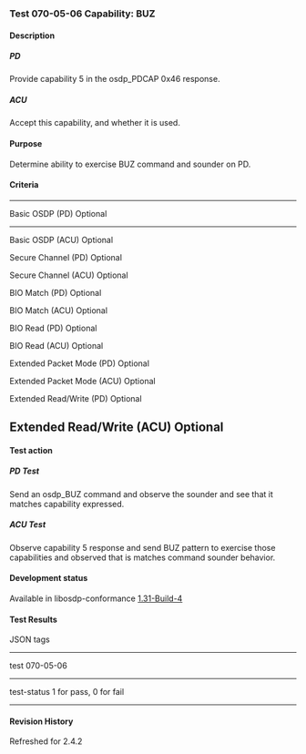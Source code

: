 ### Test 070-05-06 Capability: BUZ

#### Description

##### PD

Provide capability 5 in the osdp_PDCAP 0x46 response.

##### ACU

Accept this capability, and whether it is used.

#### Purpose

Determine ability to exercise BUZ command and sounder on PD.

#### Criteria

  -----------------------------------------------------------------------
  Basic OSDP (PD)                     Optional
  ----------------------------------- -----------------------------------
  Basic OSDP (ACU)                    Optional

  Secure Channel (PD)                 Optional

  Secure Channel (ACU)                Optional

  BIO Match (PD)                      Optional

  BIO Match (ACU)                     Optional

  BIO Read (PD)                       Optional

  BIO Read (ACU)                      Optional

  Extended Packet Mode (PD)           Optional

  Extended Packet Mode (ACU)          Optional

  Extended Read/Write (PD)            Optional

  Extended Read/Write (ACU)           Optional
  -----------------------------------------------------------------------

#### Test action

##### PD Test

Send an osdp_BUZ command and observe the sounder and see that it matches
capability expressed.

##### ACU Test

Observe capability 5 response and send BUZ pattern to exercise those
capabilities and observed that is matches command sounder behavior.

#### Development status

Available in libosdp-conformance
[1.31-Build-4](https://github.com/Security-Industry-Association/libosdp-conformance/releases/tag/1.31-4)

#### Test Results

JSON tags

  -----------------------------------------------------------------------
  test                                070-05-06
  ----------------------------------- -----------------------------------
  test-status                         1 for pass, 0 for fail

  -----------------------------------------------------------------------

#### Revision History

Refreshed for 2.4.2
